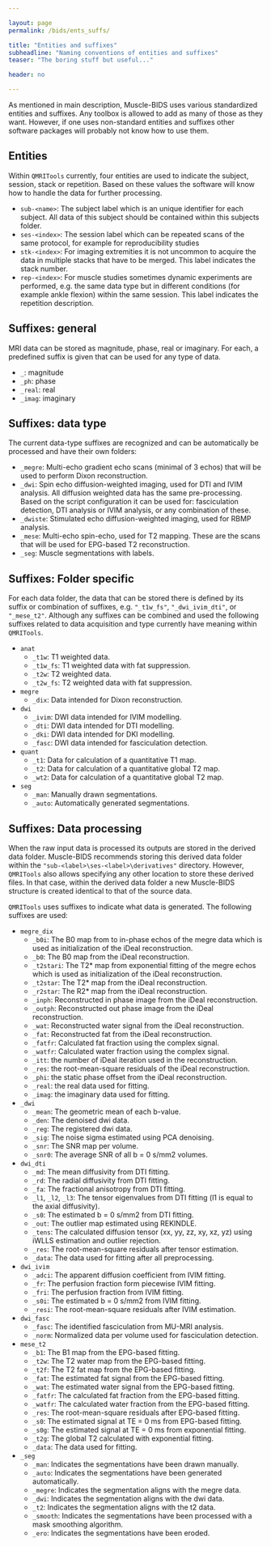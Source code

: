 ```yaml
---

layout: page
permalink: /bids/ents_suffs/

title: "Entities and suffixes"
subheadline: "Naming conventions of entities and suffixes"
teaser: "The boring stuff but useful..."

header: no

---
```


As mentioned in main description, Muscle-BIDS uses various standardized entities and suffixes. Any toolbox is allowed to add as many of those as they want. However, if one uses non-standard entities and suffixes other software packages will probably not know how to use them.

## Entities

Within `QMRITools` currently, four entities are used to indicate the subject, session, stack or repetition.  Based on these values the software will know how to handle the data for further processing.

- `sub-<name>`: The subject label which is an unique identifier for each subject. All data of this subject should be contained within this subjects folder.
- `ses-<index>`: The session label which can be repeated scans of the same protocol, for example for reproducibility studies
- `stk-<index>`: For imaging extremities it is not uncommon to acquire the data in multiple stacks that have to be merged. This label indicates the stack number.
- `rep-<index>`: For muscle studies sometimes dynamic experiments are performed, e.g. the same data type but in different conditions (for example ankle flexion) within the same session. This label indicates the repetition description.

## Suffixes: general

MRI data can be stored as magnitude, phase, real or imaginary. For each, a predefined suffix is given that can be used for any type of data.

- `_`: magnitude
- `_ph`: phase
- `_real`: real
- `_imag`: imaginary

## Suffixes: data type

The current data-type suffixes are recognized and can be automatically be processed and have their own folders:

- `_megre`: Multi-echo gradient echo scans (minimal of 3 echos) that will be used to perform Dixon reconstruction.
- `_dwi`: Spin echo diffusion-weighted imaging, used for DTI and IVIM analysis. All diffusion weighted data has the same pre-processing. Based on the script configuration it can be used for: fasciculation detection, DTI analysis or IVIM analysis, or any combination of these.
- `_dwiste`: Stimulated echo diffusion-weighted imaging, used for RBMP analysis.
- `_mese`: Multi-echo spin-echo, used for T2 mapping. These are the scans that will be used for EPG-based T2 reconstruction.
- `_seg`: Muscle segmentations with labels.

## Suffixes: Folder specific

For each data folder, the data that can be stored there is defined by its suffix or combination of suffixes, e.g. `"_t1w_fs"`, `"_dwi_ivim_dti"`, or `"_mese_t2"`. Although any suffixes can be combined and used the following suffixes related to data acquisition and type currently have meaning within `QMRITools`.

- `anat`
  - `_t1w`: T1 weighted data.
  - `_t1w_fs`: T1 weighted data with fat suppression.
  - `_t2w`: T2 weighted data.
  - `_t2w_fs`: T2 weighted data with fat suppression.
- `megre`
  - `_dix`: Data intended for Dixon reconstruction.
- `dwi`
  - `_ivim`: DWI data intended for IVIM modelling.
  - `_dti`: DWI data intended for DTI modelling.
  - `_dki`: DWI data intended for DKI modelling.
  - `_fasc`: DWI data intended for fasciculation detection.
- `quant`
  - `_t1`: Data for calculation of a quantitative T1 map.
  - `_t2`: Data for calculation of a quantitative global T2 map.
  - `_wt2`: Data for calculation of a quantitative global T2 map.
- `seg`
  - `_man`: Manually drawn segmentations.
  - `_auto`: Automatically generated segmentations.

## Suffixes: Data processing

When the raw input data is processed its outputs are stored in the derived data folder. Muscle-BIDS recommends storing this derived data folder within the `"sub-<label>\ses-<label>\derivatives"` directory. However, `QMRITools` also allows specifying any other location to store these derived files. In that case, within the derived data folder a new Muscle-BIDS structure is created identical to that of the source data.

`QMRITools` uses suffixes to indicate what data is generated. The following suffixes are used:

- `megre_dix`
  - `_b0i`: The B0 map from to in-phase echos of the megre data which is used as initialization of the iDeal reconstruction.
  - `_b0`: The B0 map from the iDeal reconstruction.
  - `_t2stari`: The T2\* map from exponential fitting of the megre echos which is used as initialization of the iDeal reconstruction.
  - `_t2star`: The T2\* map from the iDeal reconstruction.
  - `_r2star`: The R2\* map from the iDeal reconstruction.
  - `_inph`: Reconstructed in phase image from the iDeal reconstruction.
  - `_outph`: Reconstructed out phase image from the iDeal reconstruction.
  - `_wat`: Reconstructed water signal from the iDeal reconstruction.
  - `_fat`: Reconstructed fat from the iDeal reconstruction.
  - `_fatfr`: Calculated fat fraction using the complex signal.
  - `_watfr`: Calculated water fraction using the complex signal.
  - `_itt`: the number of iDeal iteration used in the reconstruction.
  - `_res`: the root-mean-square residuals of the iDeal reconstruction.
  - `_phi`: the static phase offset from the iDeal reconstruction.
  - `_real`: the real data used for fitting.
  - `_imag`: the imaginary data used for fitting.
- `_dwi`
  - `_mean`: The geometric mean of each b-value.
  - `_den`: The denoised dwi data.
  - `_reg`: The registered dwi data.
  - `_sig`: The noise sigma estimated using PCA denoising.
  - `_snr`: The SNR map per volume.
  - `_snr0`: The average SNR of all b = 0 s/mm2 volumes.
- `dwi_dti`
  - `_md`: The mean diffusivity from DTI fitting.
  - `_rd`: The radial diffusivity from DTI fitting.
  - `_fa`: The fractional anisotropy from DTI fitting.
  - `_l1`, `_l2`, `_l3`: The tensor eigenvalues from DTI fitting (l1 is equal to the axial diffusivity).
  - `_s0`: The estimated b = 0 s/mm2 from DTI fitting.
  - `_out`: The outlier map estimated using REKINDLE.
  - `_tens`: The calculated diffusion tensor (xx, yy, zz, xy, xz, yz) using iWLLS estimation and outlier rejection.
  - `_res`: The root-mean-square residuals after tensor estimation.
  - `_data`: The data used for fitting after all preprocessing.
- `dwi_ivim`
  - `_adci`: The apparent diffusion coefficient from IVIM fitting.
  - `_fr`: The perfusion fraction form piecewise IVIM fitting.
  - `_fri`: The perfusion fraction from IVIM fitting.
  - `_s0i`: The estimated b = 0 s/mm2 from IVIM fitting.
  - `_resi`: The root-mean-square residuals after IVIM estimation.
- `dwi_fasc`
  - `_fasc`: The identified fasciculation from MU-MRI analysis.
  - `_norm`: Normalized data per volume used for fasciculation detection.
- `mese_t2`
  - `_b1`: The B1 map from the EPG-based fitting.
  - `_t2w`: The T2 water map from the EPG-based fitting.
  - `_t2f`: The T2 fat map from the EPG-based fitting.
  - `_fat`: The estimated fat signal from the EPG-based fitting.
  - `_wat`: The estimated water signal from the EPG-based fitting.
  - `_fatfr`: The calculated fat fraction from the EPG-based fitting.
  - `_watfr`: The calculated water fraction from the EPG-based fitting.
  - `_res`: The root-mean-square residuals after EPG-based fitting.
  - `_s0`: The estimated signal at TE = 0 ms from EPG-based fitting.
  - `_s0g`: The estimated signal at TE = 0 ms from exponential fitting.
  - `_t2g`: The global T2 calculated with exponential fitting.
  - `_data`: The data used for fitting.
- `_seg`
  - `_man`: Indicates the segmentations have been drawn manually.
  - `_auto`: Indicates the segmentations have been generated automatically.
  - `_megre`: Indicates the segmentation aligns with the megre data.
  - `_dwi`: Indicates the segmentation aligns with the dwi data.
  - `_t2`:  Indicates the segmentation aligns with the t2 data.
  - `_smooth`: Indicates the segmentations have been processed with a mask smoothing algorithm.
  - `_ero`: Indicates the segmentations have been eroded.
